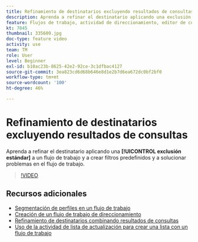 ```yaml
---
title: Refinamiento de destinatarios excluyendo resultados de consultas
description: Aprenda a refinar el destinatario aplicando una exclusión estándar a un flujo de trabajo y a crear filtros predefinidos y a solucionar problemas en el flujo de trabajo.
feature: Flujos de trabajo, actividad de direccionamiento, editor de consultas
kt: 7845
thumbnail: 335609.jpg
doc-type: feature video
activity: use
team: TM
role: User
level: Beginner
exl-id: b10ac23b-8625-42e2-92ce-3c1dfbac4127
source-git-commit: 3ea823cd6d68b646e8d1e2b7d6ea672dc0bf2bf0
workflow-type: tm+mt
source-wordcount: '100'
ht-degree: 46%

---
```


# Refinamiento de destinatarios excluyendo resultados de consultas

Aprenda a refinar el destinatario aplicando una **[!UICONTROL exclusión estándar]** a un flujo de trabajo y a crear filtros predefinidos y a solucionar problemas en el flujo de trabajo.

>[!VIDEO](https://video.tv.adobe.com/v/335609?quality=12)

## Recursos adicionales

* [Segmentación de perfiles en un flujo de trabajo](/help/profile-management/target-profiles-in-a-workflow.md)
* [Creación de un flujo de trabajo de direccionamiento](/help/process-management/create-a-targeting-workflow.md)
* [Refinamiento de destinatarios combinando resultados de consultas](/help/process-management/refine-targets-by-combining-query-results.md)
* [Uso de la actividad de lista de actualización para crear una lista con un flujo de trabajo](/help/process-management/use-the-update-list-activity.md)
